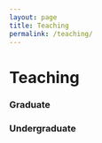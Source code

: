 ```yaml
---
layout: page
title: Teaching
permalink: /teaching/
---
```


# Teaching

### Graduate

### Undergraduate
